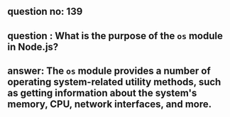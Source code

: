 
      
## question no: 139

## question : What is the purpose of the `os` module in Node.js?

## answer: The `os` module provides a number of operating system-related utility methods, such as getting information about the system's memory, CPU, network interfaces, and more.
      